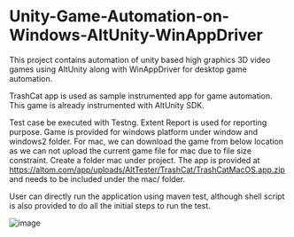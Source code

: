 # Unity-Game-Automation-on-Windows-AltUnity-WinAppDriver
This project contains automation of unity based high graphics 3D video games using AltUnity along with WinAppDriver for desktop game automation.

TrashCat app is used as sample instrumented app for game automation. This game is already instrumented with AltUnity SDK.

Test case be executed with Testng. Extent Report is used for reporting purpose. Game is provided for windows platform under window and windows2 folder. For mac, we can download the game
from below location as we can not upload the current game file for mac due to file size constraint.
Create a folder mac under project. The app is provided at https://altom.com/app/uploads/AltTester/TrashCat/TrashCatMacOS.app.zip and needs to be included under the mac/ folder.

User can directly run the application using maven test, although shell script is also provided to do all the initial steps to run the test. 

![image](https://github.com/Mandeepsheoran/Unity-Game-Automation-on-Windows-AltUnity-WinAppDriver/assets/70449523/cfdb97ee-4c36-455a-8d6e-393b091dfcde)

